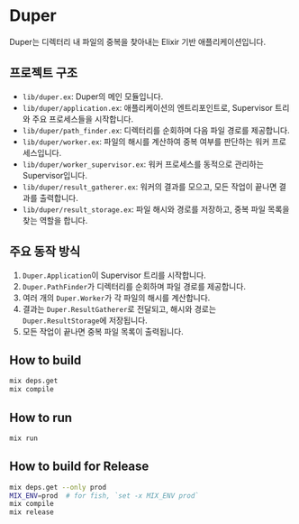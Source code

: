 # Duper

Duper는 디렉터리 내 파일의 중복을 찾아내는 Elixir 기반 애플리케이션입니다.

## 프로젝트 구조

- `lib/duper.ex`: Duper의 메인 모듈입니다.
- `lib/duper/application.ex`: 애플리케이션의 엔트리포인트로, Supervisor 트리와 주요 프로세스들을 시작합니다.
- `lib/duper/path_finder.ex`: 디렉터리를 순회하며 다음 파일 경로를 제공합니다.
- `lib/duper/worker.ex`: 파일의 해시를 계산하여 중복 여부를 판단하는 워커 프로세스입니다.
- `lib/duper/worker_supervisor.ex`: 워커 프로세스를 동적으로 관리하는 Supervisor입니다.
- `lib/duper/result_gatherer.ex`: 워커의 결과를 모으고, 모든 작업이 끝나면 결과를 출력합니다.
- `lib/duper/result_storage.ex`: 파일 해시와 경로를 저장하고, 중복 파일 목록을 찾는 역할을 합니다.

## 주요 동작 방식

1. `Duper.Application`이 Supervisor 트리를 시작합니다.
2. `Duper.PathFinder`가 디렉터리를 순회하며 파일 경로를 제공합니다.
3. 여러 개의 `Duper.Worker`가 각 파일의 해시를 계산합니다.
4. 결과는 `Duper.ResultGatherer`로 전달되고, 해시와 경로는 `Duper.ResultStorage`에 저장됩니다.
5. 모든 작업이 끝나면 중복 파일 목록이 출력됩니다.

## How to build

```bash
mix deps.get
mix compile
```

## How to run

```bash
mix run
```

## How to build for Release

```bash
mix deps.get --only prod
MIX_ENV=prod  # for fish, `set -x MIX_ENV prod`
mix compile
mix release
```
